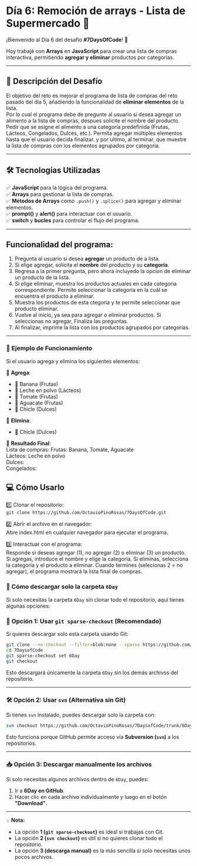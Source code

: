 # Día 6: Remoción de arrays - Lista de Supermercado 🛒

¡Bienvenido al Día 6 del desafío **#7DaysOfCode**! 🚀  

Hoy trabajé con **Arrays** en **JavaScript** para crear una lista de compras interactiva, permitiendo **agregar y eliminar** productos por categorías.  

---

## 📌 Descripción del Desafío  
El objetivo del reto es mejorar el programa de lista de compras del reto pasado del dia 5, añadiendo la funcionalidad de **eliminar elementos** de la lista.  
Por lo cual el programa debe de pregunte al usuario si desea agregar un alimento a la lista de compras, despues solicite el nombre del producto. Pedir que se asigne el alimento a una categoría predefinida (Frutas, Lácteos, Congelados, Dulces, etc.). Permita agregar múltiples elementos hasta que el usuario decida finalizar. y por ultimo, al terminar, que muestre la lista de compras con los elementos agrupados por categoría.  

---

## 🛠️ Tecnologías Utilizadas  
✅ **JavaScript** para la lógica del programa.  
✅ **Arrays** para gestionar la lista de compras.  
✅ **Métodos de Arrays** como `.push()` y `.splice()` para agregar y eliminar elementos.  
✅ **prompt()** y **alert()** para interactuar con el usuario.  
✅ **switch** y **bucles** para controlar el flujo del programa.  

---

## Funcionalidad del programa:  
1. Pregunta al usuario si desea **agregar** un producto de a lista.  
2. Si elige agregar, solicita el **nombre** del producto y su **categoría**.
3. Regresa a la primer pregunta, pero ahora incluyedo la opcion de eliminar un producto de la lista.
4. Si elige eliminar, muestra los productos actuales en cada categoria correspondiente. Permite seleccionar la categoria en la cuál se encuentra el producto a eliminar.
5. Muestra los productos de esta ctegoria y te permite seleccionar que producto eliminar.
6. Vuelve al inicio, ya sea para agregar o eliminar productos. Si seleccionas no agregar, Finaliza las preguntas.  
5. Al finalizar, imprime la lista con los productos agrupados por categorías.  

---

### 🚀 Ejemplo de Funcionamiento  
Si el usuario agrega y elimina los siguientes elementos:  

🔹 **Agrega**:  
- 🍌 Banana (Frutas)  
- 🥛 Leche en polvo (Lácteos)  
- 🍅 Tomate (Frutas)  
- 🥑 Aguacate (Frutas)  
- 🍬 Chicle (Dulces)  

🔹 **Elimina**:  
- 🍬 Chicle (Dulces)  

🔹 **Resultado Final**:  
Lista de compras:
Frutas: Banana, Tomate, Aguacate  
Lácteos: Leche en polvo  
Dulces:  
Congelados:

## 💻 Cómo Usarlo
1️⃣ Clonar el repositorio:  
`git clone https://github.com/OctavioPinoRosas/7DaysOfCode.git`

2️⃣ Abrir el archivo en el navegador:  
Abre index.html en cualquier navegador para ejecutar el programa.

3️⃣ Interactuar con el programa:  
Responde si deseas agregar (1), no agregar (2) o eliminar (3) un producto.
Si agregas, introduce el nombre y elige la categoría.
Si eliminas, selecciona la categoría y el producto a eliminar.
Cuando termines (selecionas 2 = no agregar), el programa mostrará la lista final de compras.

### 📂 Cómo descargar solo la carpeta `6Day`

Si solo necesitas la carpeta `6Day` sin clonar todo el repositorio, aquí tienes algunas opciones:

### 🚀 **Opción 1: Usar `git sparse-checkout` (Recomendado)**
Si quieres descargar solo esta carpeta usando Git:

```bash
git clone --no-checkout --filter=blob:none --sparse https://github.com/OctavioPinoRosas/7DaysofCode.git
cd 7DaysofCode
git sparse-checkout set 6Day
git checkout
```

Esto descargará únicamente la carpeta `6Day` sin los demás archivos del repositorio.

---

### 🛠 **Opción 2: Usar `svn` (Alternativa sin Git)**
Si tienes `svn` instalado, puedes descargar solo la carpeta con:

```bash
svn checkout https://github.com/OctavioPinoRosas/7DaysofCode/trunk/6Day
```

Esto funciona porque GitHub permite acceso vía **Subversion (`svn`)** a los repositorios.

---

### 📥 **Opción 3: Descargar manualmente los archivos**
Si solo necesitas algunos archivos dentro de `6Day`, puedes:
1. Ir a **6Day en GitHub**.
2. Hacer clic en cada archivo individualmente y luego en el botón **"Download"**.

---

💡 **Nota:**
- La opción **1 (`git sparse-checkout`)** es ideal si trabajas con Git.
- La opción **2 (`svn checkout`)** es útil si no quieres clonar todo el repositorio.
- La opción **3 (descarga manual)** es la más sencilla si solo necesitas unos pocos archivos.